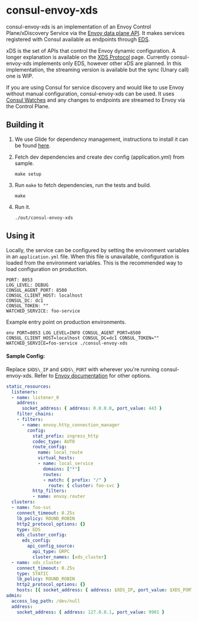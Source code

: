 # consul-envoy-xds

consul-envoy-xds is an implementation of an Envoy Control Plane/xDiscovery Service via the [Envoy data plane API](https://github.com/envoyproxy/data-plane-api). It makes services registered with Consul available as endpoints through [EDS](https://www.envoyproxy.io/docs/envoy/latest/api-v2/eds.proto).

xDS is the set of APIs that control the Envoy dynamic configuration. A longer explanation is available on the [XDS Protocol](https://github.com/envoyproxy/data-planeb-api/blob/master/XDS_PROTOCOL.md) page. Currently consul-envoy-xds implements only EDS, however other xDS are planned. In this implementation, the streaming version is available but the sync (Unary call) one is WIP. 

If you are using Consul for service discovery and would like to use Envoy without manual configuration, consul-envoy-xds can be used. It uses [Consul Watches](https://www.consul.io/docs/agent/watches.html) and any changes to endpoints are streamed to Envoy via the Control Plane.

## Building it

1. We use Glide for dependency management, instructions to install it can be found [here](http://glide.sh/).
2. Fetch dev dependencies and create dev config (application.yml) from sample.

   ```
   make setup
   ```
3. Run `make` to fetch dependencies, run the tests and build.

    ```
    make
    ```
4. Run it.

    ```
    ./out/consul-envoy-xds
    ```

## Using it

Locally, the service can be configured by setting the environment variables in an `application.yml` file. When this file is unavailable, configuration is loaded from the environment variables. This is the recommended way to load configuration on production.

```
PORT: 8053
LOG_LEVEL: DEBUG
CONSUL_AGENT_PORT: 8500
CONSUL_CLIENT_HOST: localhost
CONSUL_DC: dc1
CONSUL_TOKEN: ""
WATCHED_SERVICE: foo-service
```

Example entry point on production environments.

`env PORT=8053 LOG_LEVEL=INFO CONSUL_AGENT_PORT=8500 CONSUL_CLIENT_HOST=localhost CONSUL_DC=dc1 CONSUL_TOKEN="" WATCHED_SERVICE=foo-service ./consul-envoy-xds`


#### Sample Config:

Replace `$XDS\_IP` and `$XDS\_PORT` with wherever you're running consul-envoy-xds. Refer to [Envoy documentation](https://www.envoyproxy.io/docs/envoy/latest/api-v2/api) for other options.

```yaml
static_resources:
  listeners:
  - name: listener_0
    address:
      socket_address: { address: 0.0.0.0, port_value: 443 }
    filter_chains:
    - filters:
      - name: envoy.http_connection_manager
        config:
          stat_prefix: ingress_http
          codec_type: AUTO
          route_config:
            name: local_route
            virtual_hosts:
            - name: local_service
              domains: ["*"]
              routes:
              - match: { prefix: "/" }
                route: { cluster: foo-svc }
          http_filters:
          - name: envoy.router
  clusters:
  - name: foo-svc
    connect_timeout: 0.25s
    lb_policy: ROUND_ROBIN
    http2_protocol_options: {}
    type: EDS
    eds_cluster_config:
      eds_config:
        api_config_source:
          api_type: GRPC
          cluster_names: [xds_cluster]
  - name: xds_cluster
    connect_timeout: 0.25s
    type: STATIC
    lb_policy: ROUND_ROBIN
    http2_protocol_options: {}
    hosts: [{ socket_address: { address: $XDS_IP, port_value: $XDS_PORT }}]
admin:
  access_log_path: /dev/null
  address:
    socket_address: { address: 127.0.0.1, port_value: 9901 }
```
